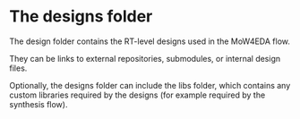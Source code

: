 # The designs folder
The design folder contains the RT-level designs used in the MoW4EDA flow.

They can be links to external repositories, submodules, or internal design files.

Optionally, the designs folder can include the libs folder, which contains any custom libraries required by the designs (for example required by the synthesis flow).
